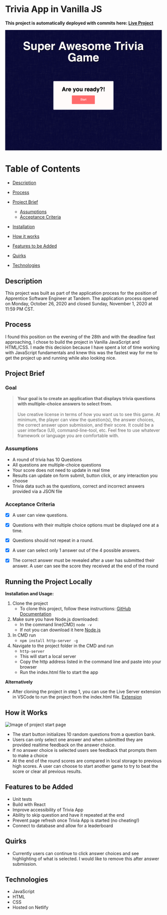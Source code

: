 # Trivia App in Vanilla JS
**This project is automatically deployed with commits here: [Live Project](https://elastic-curie-7b6550.netlify.app/)**

![Image of project start page](./projectImages/startpage.png)

# Table of Contents
- [Description](#Description)
- [Process](#Process)
- [Project Brief ](#goal)
    * [Assumptions](#Assumptions)
    * [Acceptance Criteria](#Acceptance-Criteria)

- [Installation](#Running)
- [How it works](#How-it-Works)
- [Features to be Added](#Features-to-be-Added)
- [Quirks](#Quirks)
- [Technologies](#Technologies)





## Description
This project was built as part of the application process for the position of Apprentice Software Engineer at Tandem. The application process opened on Monday, October 26, 2020 and closed Sunday, November 1, 2020 at 11:59 PM CST. 

## Process
I found this position on the evening of the 28th and with the deadline fast approaching, I chose to build the project in Vanilla JavaScript and HTML/CSS. I made this decision because I have spent a lot of time working with JavaScript fundamentals and knew this was the fastest way for me to get the project up and running while also looking nice.

## Project Brief
### Goal
> **Your goal is to create an application that displays trivia questions with multiple-choice answers to select from.**<br><br>
> Use creative license in terms of how you want us to see this game. At minimum, the player can view the question(s), the answer choices, the correct answer upon submission, and their score. It could be a user interface (UI), command-line-tool, etc. Feel free to use whatever framework or language you are comfortable with.

### Assumptions
- A round of trivia has 10 Questions
- All questions are multiple-choice questions
- Your score does not need to update in real time
- Results can update on form submit, button click, or any interaction you choose
- Trivia data such as the questions, correct and incorrect answers provided via a JSON file
### Acceptance Criteria
- [X] A user can view questions.
- [X] Questions with their multiple choice options must be displayed one at a time. 
- [X] Questions should not repeat in a round.
- [X] A user can select only 1 answer out of the 4 possible answers.
- [X] The correct answer must be revealed after a user has submitted their answer. A user can see the score they received at the end of the round


## Running the Project Locally

**Installation and Usage:**
1. Clone the project
    - To clone this project, follow these instructions: [GitHub Documentation](https://docs.github.com/en/free-pro-team@latest/github/creating-cloning-and-archiving-repositories/cloning-a-repository)
2. Make sure you have Node.js downloaded: 
    - In the command line(CMD) `node -v`
    - If not you can download it here [Node.js](https://nodejs.org/en/download/)
3. In CMD run
     - `npm install http-server -g`
4. Navigate to the project folder in the CMD and run
    - `http-server`
    - This will start a local server
    - Copy the http address listed in the command line and paste into your browser
    - Run the index.html file to start the app

**Alternatively**
- After cloning the project in step 1, you can use the Live Server extension in VSCode to run the project from the index.html file. [Extension](https://marketplace.visualstudio.com/items?itemName=ritwickdey.LiveServer)

## How it Works
![Image of project start page](./projectImages/triviaInAction.gif)
- The start button initializes 10 random questions from a question bank. 
- Users can only select one answer and when submitted they are provided realtime feedback on the answer choice.
- If no answer choice is selected users see feedback that prompts them to make a choice
- At the end of the round scores are compared in local storage to previous high scores. A user can choose to start another game to try to beat the score or clear all previous results.

## Features to be Added

- Unit tests
- Build with React
- Improve accessibility of Trivia App 
- Ability to skip question and have it repeated at the end
- Prevent page refresh once Trivia App is started (no cheating!)
- Connect to database and allow for a leaderboard 

## Quirks
- Currently users can continue to click answer choices and see highlighting of what is selected. I would like to remove this after answer submission. 

## Technologies
- JavaScript
- HTML
- CSS
- Hosted on Netlify
